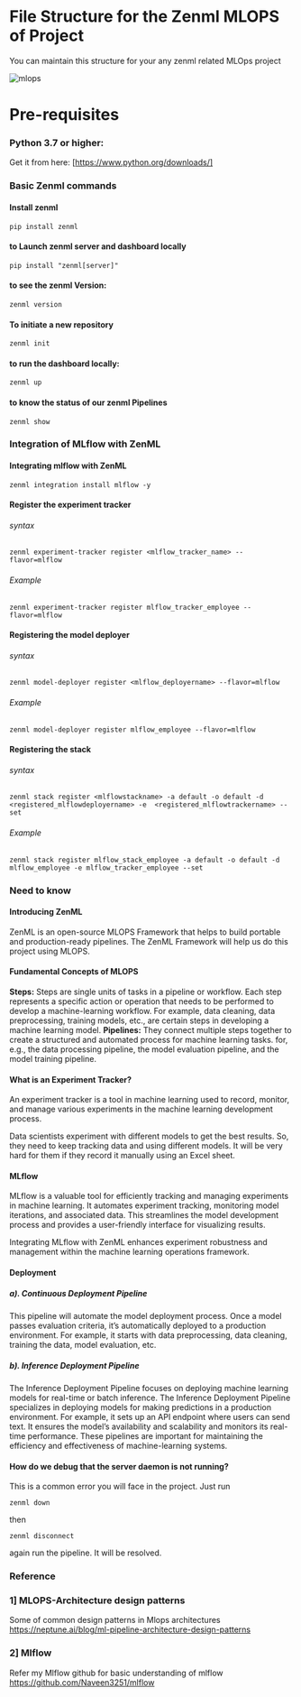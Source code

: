 # File Structure for the Zenml MLOPS of Project
You can maintain this structure for your any zenml related MLOps project

![mlops](https://github.com/Naveen3251/MLOPS_LapTop_Price_Predictor/assets/114800360/683401e2-779b-4947-b0fd-3e211d2667ef)

# Pre-requisites

### Python 3.7 or higher: 
Get it from here: [https://www.python.org/downloads/]

### Basic Zenml commands

#### Install zenml
```
pip install zenml
```

#### to Launch zenml server and dashboard locally
```
pip install "zenml[server]"
```

#### to see the zenml Version:
```
zenml version
```

#### To initiate a new repository
```
zenml init
```

#### to run the dashboard locally:
```
zenml up
```

#### to know the status of our zenml Pipelines
```
zenml show
```

### Integration of MLflow with ZenML

#### Integrating mlflow with ZenML
```
zenml integration install mlflow -y
```

#### Register the experiment tracker
###### syntax
```
zenml experiment-tracker register <mlflow_tracker_name> --flavor=mlflow
```
###### Example
```
zenml experiment-tracker register mlflow_tracker_employee --flavor=mlflow
```

#### Registering the model deployer
###### syntax
```
zenml model-deployer register <mlflow_deployername> --flavor=mlflow
```
###### Example
```
zenml model-deployer register mlflow_employee --flavor=mlflow
```

#### Registering the stack
###### syntax
```
zenml stack register <mlflowstackname> -a default -o default -d <registered_mlflowdeployername> -e  <registered_mlflowtrackername> --set
```
###### Example
```
zenml stack register mlflow_stack_employee -a default -o default -d mlflow_employee -e mlflow_tracker_employee --set
```
### Need to know
#### Introducing ZenML
ZenML is an open-source MLOPS Framework that helps to build portable and production-ready pipelines. The ZenML Framework will help us do this project using MLOPS.

#### Fundamental Concepts of MLOPS
  **Steps:** 
    Steps are single units of tasks in a pipeline or workflow. Each step represents a specific action or operation that needs to be performed to develop a machine-learning workflow. For example, data cleaning,       data preprocessing, training models, etc., are certain steps in developing a machine learning model.
  **Pipelines:**
    They connect multiple steps together to create a structured and automated process for machine learning tasks. for, e.g., the data processing pipeline, the model evaluation pipeline, and the model training        pipeline.

#### What is an Experiment Tracker?
An experiment tracker is a tool in machine learning used to record, monitor, and manage various experiments in the machine learning development process.

Data scientists experiment with different models to get the best results. So, they need to keep tracking data and using different models. It will be very hard for them if they record it manually using an Excel sheet.

#### MLflow
MLflow is a valuable tool for efficiently tracking and managing experiments in machine learning. It automates experiment tracking, monitoring model iterations, and associated data. This streamlines the model development process and provides a user-friendly interface for visualizing results.

Integrating MLflow with ZenML enhances experiment robustness and management within the machine learning operations framework.

#### Deployment
  ##### a). Continuous Deployment Pipeline
   This pipeline will automate the model deployment process. Once a model passes evaluation criteria, it’s automatically deployed to a production environment. For example, it starts with data preprocessing,         data cleaning, training the data, model evaluation, etc.<br>

  ##### b). Inference Deployment Pipeline
   The Inference Deployment Pipeline focuses on deploying machine learning models for real-time or batch inference. The Inference Deployment Pipeline specializes in deploying models for making predictions in        a production environment. For example, it sets up an API endpoint where users can send text. It ensures the model’s availability and scalability and monitors its real-time performance. These pipelines are        important for maintaining the efficiency and effectiveness of machine-learning systems.

#### How do we debug that the server daemon is not running?
This is a common error you will face in the project. Just run
```
zenml down
```
then
```
zenml disconnect
```
again run the pipeline. It will be resolved.

### Reference
### 1] MLOPS-Architecture design patterns
Some of common design patterns in Mlops architectures<br>
https://neptune.ai/blog/ml-pipeline-architecture-design-patterns
### 2] Mlflow
Refer my Mlflow github for basic understanding of mlflow<br>
https://github.com/Naveen3251/mlflow
